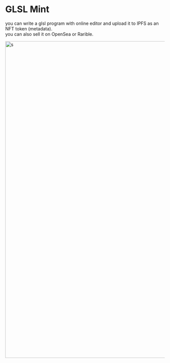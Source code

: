 # GLSL Mint

you can write a glsl program with online editor and upload it to IPFS as an NFT token (metadata).   
you can also sell it on OpenSea or Rarible.

<img width="1001" alt="s" src="https://user-images.githubusercontent.com/3281804/126085431-021d18b5-cb13-4f85-8953-db212328c645.png">
